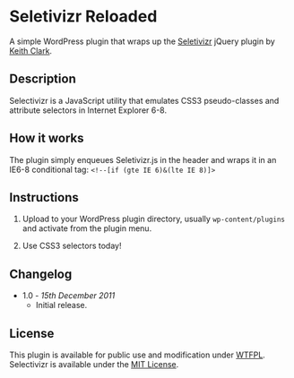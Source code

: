 # Seletivizr Reloaded

A simple WordPress plugin that wraps up the [Seletivizr](http://selectivizr.com/) jQuery plugin by [Keith Clark](http://www.keithclark.co.uk/).

## Description

Selectivizr is a JavaScript utility that emulates CSS3 pseudo-classes and attribute selectors in Internet Explorer 6-8.

## How it works

The plugin simply enqueues Seletivizr.js in the header and wraps it in an IE6-8 conditional tag: `<!--[if (gte IE 6)&(lte IE 8)]>`

## Instructions

1. Upload to your WordPress plugin directory, usually `wp-content/plugins` and activate from the plugin menu.

2. Use CSS3 selectors today!

## Changelog

- 1.0 - _15th December 2011_ 
	- Initial release.

## License

This plugin is available for public use and modification under  [WTFPL](http://sam.zoy.org/wtfpl/). Selectivizr is available under the [MIT License](http://www.opensource.org/licenses/mit-license.php).
